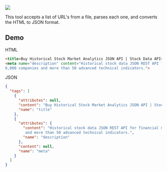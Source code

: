 ![](http://i.imgur.com/LFYhXal.png)

This tool accepts a list of URL's from a file, parses each one, and converts the HTML to JSON format.

## Demo

HTML
```html
<title>Buy Historical Stock Market Analytics JSON API | Stock Data API</title>
<meta name="description" content="Historical stock data JSON REST API for financial market data. Includes over
6,000 companies and more than 50 advanced technical indicators.">
```

JSON
```json
{
  "tags": [
    {
      "attributes": null,
      "content": "Buy Historical Stock Market Analytics JSON API | Stock Data API",
      "name": "title"
    },
    {
      "attributes": {
        "content": "Historical stock data JSON REST API for financial market data. Includes over 6,000 companies
         and more than 50 advanced technical indicators.",
        "name": "description"
      },
      "content": null,
      "name": "meta"
    }
  ]
}
```